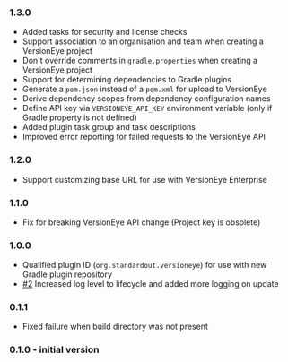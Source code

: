 ### 1.3.0

 - Added tasks for security and license checks
 - Support association to an organisation and team when creating a VersionEye project
 - Don't override comments in `gradle.properties` when creating a VersionEye project
 - Support for determining dependencies to Gradle plugins
 - Generate a `pom.json` instead of a `pom.xml` for upload to VersionEye
 - Derive dependency scopes from dependency configuration names
 - Define API key via `VERSIONEYE_API_KEY` environment variable (only if Gradle property is not defined)
 - Added plugin task group and task descriptions
 - Improved error reporting for failed requests to the VersionEye API

### 1.2.0

 - Support customizing base URL for use with VersionEye Enterprise

### 1.1.0

 - Fix for breaking VersionEye API change (Project key is obsolete)

### 1.0.0

 - Qualified plugin ID (`org.standardout.versioneye`) for use with new Gradle plugin repository
 - [#2](https://github.com/stempler/gradle-versioneye-plugin/pull/2) Increased log level to lifecycle and added more logging on update


### 0.1.1

 - Fixed failure when build directory was not present

### 0.1.0 - initial version
